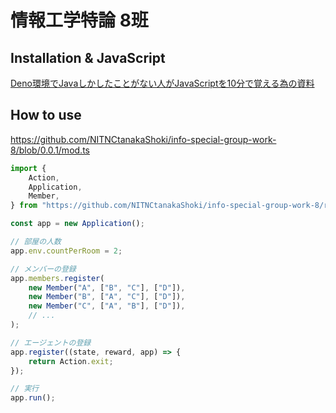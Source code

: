 # 情報工学特論 8班

## Installation & JavaScript

[Deno環境でJavaしかしたことがない人がJavaScriptを10分で覚える為の資料](https://tithub.tech/tanaka/js-ts)

## How to use

https://github.com/NITNCtanakaShoki/info-special-group-work-8/blob/0.0.1/mod.ts

```ts
import {
    Action,
    Application,
    Member,
} from "https://github.com/NITNCtanakaShoki/info-special-group-work-8/raw/0.0.1/mod.ts";

const app = new Application();

// 部屋の人数
app.env.countPerRoom = 2;

// メンバーの登録
app.members.register(
    new Member("A", ["B", "C"], ["D"]),
    new Member("B", ["A", "C"], ["D"]),
    new Member("C", ["A", "B"], ["D"]),
    // ...
);

// エージェントの登録
app.register((state, reward, app) => {
    return Action.exit;
});

// 実行
app.run();
```